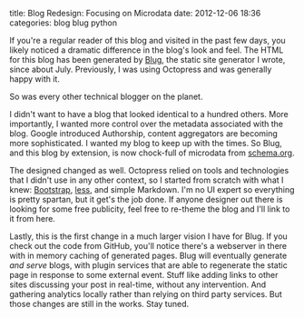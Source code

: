 title: Blog Redesign: Focusing on Microdata
date: 2012-12-06 18:36
categories: blog blug python

If you're a regular reader of this blog and visited in the past few days, you
likely noticed a dramatic difference in the blog's look and feel. The HTML for this 
blog has been generated by [Blug](http://www.github.com/jeffknupp/blug), the
static site generator I wrote, since about July. Previously, I was using
Octopress and was generally happy with it. 

So was every other technical blogger on the planet. 
<!--more-->
I didn't want to have a blog that looked identical to a hundred others. More
importantly, I wanted more control over the metadata associated with the blog.
Google introduced Authorship, content aggregators are becoming more sophisticated. 
I wanted my blog to keep up with the times. So Blug, and this blog by extension,
is now chock-full of microdata from [schema.org](http://www.schema.org).

The designed changed as well. Octopress relied on tools and technologies that I
didn't use in any other context, so I started from scratch with what I knew:
 [Bootstrap](http://twitter.github.com/bootstrap/), [less](http://www.lesscss.org), and simple Markdown. I'm no UI expert so everything is pretty
spartan, but it get's the job done. If anyone designer out there is looking for
some free publicity, feel free to re-theme the blog and I'll link to it from
here.

Lastly, this is the first change in a much larger vision I have for Blug. If you
check out the code from GitHub, you'll notice there's a webserver in there with
in memory caching of generated pages. Blug will eventually generate *and serve*
blogs, with plugin services that are able to regenerate the static page in
response to some external event. Stuff like adding links to other sites discussing your
post in real-time, without any intervention. And gathering analytics locally
rather than relying on third party services. But those changes are still in the
works. Stay tuned.
